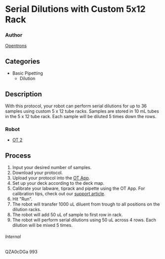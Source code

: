 # Serial Dilutions with Custom 5x12 Rack

### Author
[Opentrons](http://www.opentrons.com/)

## Categories
* Basic Pipetting
    * Dilution

## Description
With this protocol, your robot can perform serial dilutions for up to 36 samples using custom 5 x 12 tube racks. Samples are stored in 10 mL tubes in the 5 x 12 tube rack. Each sample will be diluted 5 times down the rows.

### Robot
* [OT 2](https://opentrons.com/ot-2)

## Process
1. Input your desired number of samples.
2. Download your protocol.
3. Upload your protocol into the [OT App](https://opentrons.com/ot-app).
4. Set up your deck according to the deck map.
5. Calibrate your labware, tiprack and pipette using the OT App. For calibration tips, check out our [support article](https://support.opentrons.com/ot-2/getting-started-software-setup/deck-calibration).
6. Hit "Run".
7. The robot will transfer 1000 uL diluent from trough to all positions on the dilution racks.
8. The robot will add 50 uL of sample to first row in rack.
9. The robot will perform serial dilutions using 50 uL across 4 rows. Each dilution will be mixed 5 times.

###### Internal
QZA0cDGa
993
